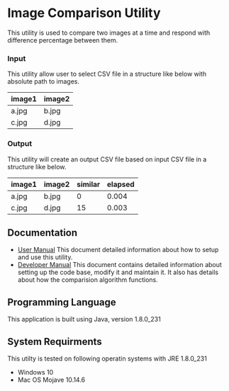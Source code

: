 # Image Comparison Utility
This utility is used to compare two images at a time and respond with difference percentage between them.

### Input
This utility allow user to select CSV file in a structure like below with absolute path to images.


| image1 | image2 |
| ------------- | ------------- |
| a.jpg  | b.jpg  |
| c.jpg  | d.jpg  |

### Output
This utility will create an output CSV file based on input CSV file in a structure like below.

| image1 | image2 | similar | elapsed | 
| ------------- | ------------- | ------------- | ------------- |
| a.jpg  | b.jpg  | 0 | 0.004 |
| c.jpg  | d.jpg  | 15 | 0.003 |

## Documentation

* [User Manual](https://github.com/mkthakral/ImageComparisionTool/blob/master/ImageComparision/resources/document/User_Manual.pdf) This document detailed information about how to setup and use this utility.
* [Developer Manual](https://github.com/mkthakral/ImageComparisionTool/blob/master/ImageComparision/resources/document/Developer_Manual.pdf) This document contains detailed information about setting up the code base, modify it and maintain it. It also has details about how the comparision algorithm functions.

## Programming Language

This application is built using Java, version 1.8.0_231

## System Requirments

This utilty is tested on following operatin systems with JRE 1.8.0_231

* Windows 10
* Mac OS Mojave 10.14.6
